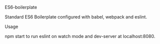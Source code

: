 ES6-boilerplate

Standard ES6 Boilerplate configured with babel, webpack and eslint.

Usage

npm start to run eslint on watch mode and dev-server at localhost:8080.
